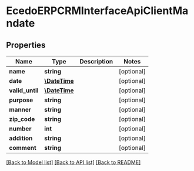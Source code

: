 # EcedoERPCRMInterfaceApiClientMandate

## Properties
Name | Type | Description | Notes
------------ | ------------- | ------------- | -------------
**name** | **string** |  | [optional] 
**date** | [**\DateTime**](\DateTime.md) |  | [optional] 
**valid_until** | [**\DateTime**](\DateTime.md) |  | [optional] 
**purpose** | **string** |  | [optional] 
**manner** | **string** |  | [optional] 
**zip_code** | **string** |  | [optional] 
**number** | **int** |  | [optional] 
**addition** | **string** |  | [optional] 
**comment** | **string** |  | [optional] 

[[Back to Model list]](../README.md#documentation-for-models) [[Back to API list]](../README.md#documentation-for-api-endpoints) [[Back to README]](../README.md)



